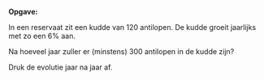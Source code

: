 **Opgave:**

In een reservaat zit een kudde van 120 antilopen. De kudde groeit jaarlijks met zo een 6% aan. 

Na hoeveel jaar zuller er (minstens) 300 antilopen in de kudde zijn? 

Druk de evolutie jaar na jaar af. 